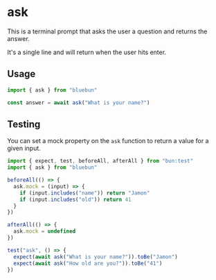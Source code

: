 # ask

This is a terminal prompt that asks the user a question and returns the answer.

It's a single line and will return when the user hits enter.

## Usage

```typescript
import { ask } from "bluebun"

const answer = await ask("What is your name?")
```

## Testing

You can set a mock property on the `ask` function to return a value for a given input.

```typescript
import { expect, test, beforeAll, afterAll } from "bun:test"
import { ask } from "bluebun"

beforeAll(() => {
  ask.mock = (input) => {
    if (input.includes("name")) return "Jamon"
    if (input.includes("old")) return 41
  }
})

afterAll(() => {
  ask.mock = undefined
})

test("ask", () => {
  expect(await ask("What is your name?")).toBe("Jamon")
  expect(await ask("How old are you?")).toBe("41")
})
```
